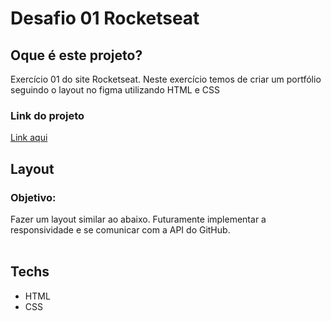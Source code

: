 # Desafio 01 Rocketseat

## Oque é este projeto? 
Exercício 01 do site Rocketseat. Neste exercício temos de criar um portfólio seguindo o layout no figma utilizando HTML e CSS

### Link do projeto
<a href="https://efficient-sloth-d85.notion.site/Desafio-Portfolio-1d3db21e654941f5872aece5fcc6bcc6">Link aqui</a>

## Layout

### Objetivo:
 Fazer um layout similar ao abaixo. Futuramente implementar a responsividade e se comunicar com a API do GitHub.
 <br><br>
<img src="https://efficient-sloth-d85.notion.site/image/https%3A%2F%2Fs3-us-west-2.amazonaws.com%2Fsecure.notion-static.com%2F59458c0d-cd54-4576-86c5-ae9f5a336aea%2FUntitled.png?table=block&id=890da793-9e6c-41ec-a9ed-5234def76bab&spaceId=08f749ff-d06d-49a8-a488-9846e081b224&width=2000&userId=&cache=v2" alt="">

## Techs
- HTML
- CSS